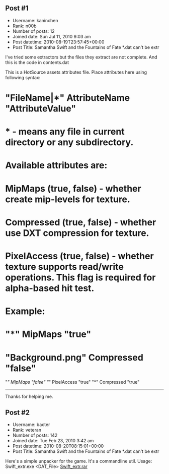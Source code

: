 ## Post #1
- Username: kaninchen
- Rank: n00b
- Number of posts: 12
- Joined date: Sun Jul 11, 2010 9:03 am
- Post datetime: 2010-08-19T23:57:45+00:00
- Post Title: Samantha Swift and the Fountains of Fate *.dat can't be extr

I've tried some extractors but the files they extract are not complete.
And this is the code in contents.dat

This is a HotSource assets attributes file. Place attributes here using following syntax:
#   "FileName|*" AttributeName "AttributeValue"
#   * - means any file in current directory or any subdirectory.
#
# Available attributes are:
#   MipMaps (true, false) - whether create mip-levels for texture.
#   Compressed (true, false) - whether use DXT compression for texture.
#   PixelAccess (true, false) - whether texture supports read/write operations. This flag is required for alpha-based hit test.
#
# Example:
#   "*" MipMaps "true"
#   "Background.png" Compressed "false"

"*" MipMaps "false"
"*" PixelAccess "true"
"*" Compressed "true"

--------------------------------
Thanks for helping me.
## Post #2
- Username: bacter
- Rank: veteran
- Number of posts: 142
- Joined date: Tue Feb 23, 2010 3:42 am
- Post datetime: 2010-08-20T08:15:01+00:00
- Post Title: Samantha Swift and the Fountains of Fate *.dat can't be extr

Here's a simple unpacker for the game. It's a commandline util. Usage:
Swift_extr.exe <DAT_File> <TargetDir>
[Swift_extr.rar](https://xentaxbackup.github.io/file/3356_Swift_extr.rar)
